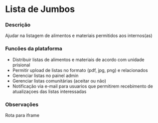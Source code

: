 # Lista de Jumbos
### Descrição
Ajudar na listagem de alimentos e materiais permitidos aos internos(as)
### Funcões da plataforma
- Distribuir listas de alimentos e materiais de acordo com unidade prisional
- Permitir upload de listas no formato (pdf, jpg, png) e relacionados
- Gerenciar listas no painel admin
- Gerenciar listas comunitárias (aceitar ou não)
- Notificação via e-mail para usuarios que permitirem recebimento de atualizaçoes das listas interessadas

### Observações
Rota para iframe
   